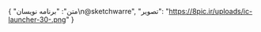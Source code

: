 {
  "متن": "برنامه نویسان\n@sketchwarre",
  "تصویر": "https://8pic.ir/uploads/ic-launcher-30-.png"
}
